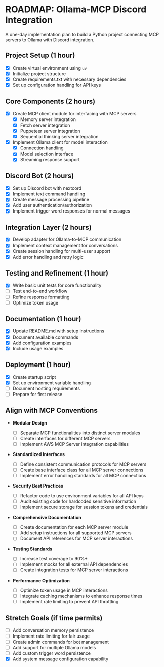 # ROADMAP: Ollama-MCP Discord Integration

A one-day implementation plan to build a Python project connecting MCP servers to Ollama with Discord integration.

## Project Setup (1 hour)

- [x] Create virtual environment using `uv`
- [x] Initialize project structure
- [x] Create requirements.txt with necessary dependencies
- [x] Set up configuration handling for API keys

## Core Components (2 hours)

- [x] Create MCP client module for interfacing with MCP servers
  - [x] Memory server integration
  - [x] Fetch server integration
  - [x] Puppeteer server integration
  - [x] Sequential thinking server integration
- [x] Implement Ollama client for model interaction
  - [x] Connection handling
  - [x] Model selection interface
  - [x] Streaming response support

## Discord Bot (2 hours)

- [x] Set up Discord bot with nextcord
- [x] Implement text command handling
- [x] Create message processing pipeline
- [x] Add user authentication/authorization
- [x] Implement trigger word responses for normal messages

## Integration Layer (2 hours)

- [x] Develop adapter for Ollama-to-MCP communication
- [x] Implement context management for conversations
- [x] Create session handling for multi-user support
- [x] Add error handling and retry logic

## Testing and Refinement (1 hour)

- [x] Write basic unit tests for core functionality
- [ ] Test end-to-end workflow
- [ ] Refine response formatting
- [ ] Optimize token usage

## Documentation (1 hour)

- [x] Update README.md with setup instructions
- [x] Document available commands
- [x] Add configuration examples
- [x] Include usage examples

## Deployment (1 hour)

- [x] Create startup script
- [x] Set up environment variable handling
- [ ] Document hosting requirements
- [ ] Prepare for first release

## Align with MCP Conventions

- **Modular Design**

  - [ ] Separate MCP functionalities into distinct server modules
  - [ ] Create interfaces for different MCP servers
  - [ ] Implement AWS MCP Server integration capabilities

- **Standardized Interfaces**

  - [ ] Define consistent communication protocols for MCP servers
  - [ ] Create base interface class for all MCP server connections
  - [ ] Implement error handling standards for all MCP connections

- **Security Best Practices**

  - [ ] Refactor code to use environment variables for all API keys
  - [ ] Audit existing code for hardcoded sensitive information
  - [ ] Implement secure storage for session tokens and credentials

- **Comprehensive Documentation**

  - [ ] Create documentation for each MCP server module
  - [ ] Add setup instructions for all supported MCP servers
  - [ ] Document API references for MCP server interactions

- **Testing Standards**

  - [ ] Increase test coverage to 90%+
  - [ ] Implement mocks for all external API dependencies
  - [ ] Create integration tests for MCP server interactions

- **Performance Optimization**
  - [ ] Optimize token usage in MCP interactions
  - [ ] Integrate caching mechanisms to enhance response times
  - [ ] Implement rate limiting to prevent API throttling

## Stretch Goals (if time permits)

- [ ] Add conversation memory persistence
- [ ] Implement rate limiting for fair usage
- [ ] Create admin commands for bot management
- [ ] Add support for multiple Ollama models
- [ ] Add custom trigger word persistence
- [x] Add system message configuration capability
